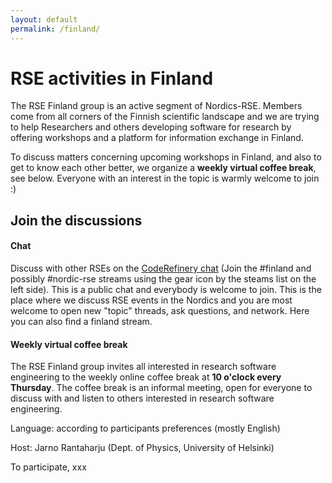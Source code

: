 ```yaml
---
layout: default
permalink: /finland/
---
```


# RSE activities in Finland

The RSE Finland group is an active segment of Nordics-RSE.  Members come from
all corners of the Finnish scientific landscape and we are trying to help
Researchers and others developing software for research by offering workshops
and a platform for information exchange in Finland.

To discuss matters concerning upcoming workshops in Finland, and also to get to
know each other better, we organize a **weekly virtual coffee break**, see
below. Everyone with an interest in the topic is warmly welcome to join :)


## Join the discussions

#### Chat

Discuss with other RSEs on the [CodeRefinery
chat](https://coderefinery.zulipchat.com) (Join the #finland and possibly
#nordic-rse streams using the gear icon by the steams list on the left side).
This is a public chat and everybody is welcome to join. This is the place where
we discuss RSE events in the Nordics and you are most welcome to open new
"topic" threads, ask questions, and network. Here you can also find a finland
stream.


#### Weekly virtual coffee break

The RSE Finland group invites all interested in research software engineering
to the weekly online coffee break at **10 o'clock every Thursday**.  The coffee
break is an informal meeting, open for everyone to discuss with and listen to
others interested in research software engineering.

Language: according to participants preferences (mostly English)

Host: Jarno Rantaharju (Dept. of Physics, University of Helsinki)

To participate, xxx
